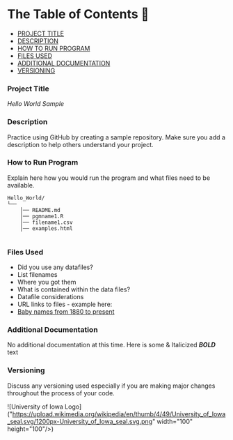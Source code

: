 # **The Table of Contents** 🤠        

- [PROJECT TITLE](##Project-Title)
- [DESCRIPTION](##Description)
- [HOW TO RUN PROGRAM](##How-to-run-program)
- [FILES USED](##files-used)
- [ADDITIONAL DOCUMENTATION](##additional-documentation)
- [VERSIONING](##versioning)

### Project Title

*Hello World Sample* 

### Description

Practice using GitHub by creating a sample repository. Make sure you add a description to help others understand your project.

### How to Run Program 

Explain here how you would run the program and what files need to be available. 
```text
Hello_World/
└── 
    │── README.md
    │── pgmname1.R
    │── filename1.csv
    │── examples.html
   
```

### Files Used 

  - Did you use any datafiles?  
  - List filenames
  - Where you got them 
  - What is contained within the data files?
  - Datafile considerations 
  - URL links to files - example here:
  - [Baby names from 1880 to present](https://catalog.data.gov/dataset/baby-names-from-social-security-card-applications-national-level-data)


### Additional Documentation

No additional documentation at this time.  Here is some & Italicized **_BOLD_** text 


### Versioning

Discuss any versioning used especially if you are making major changes throughout the process of your code.



![University of Iowa Logo]("https://upload.wikimedia.org/wikipedia/en/thumb/4/49/University_of_Iowa_seal.svg/1200px-University_of_Iowa_seal.svg.png" width="100" height="100"/>)
